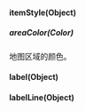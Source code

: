 #### itemStyle(Object)

##### areaColor(Color)

地图区域的颜色。





#### label(Object)



#### labelLine(Object)
